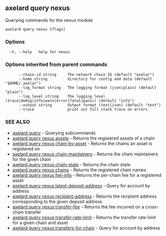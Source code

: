 ## axelard query nexus

Querying commands for the nexus module

```
axelard query nexus [flags]
```

### Options

```
  -h, --help   help for nexus
```

### Options inherited from parent commands

```
      --chain-id string     The network chain ID (default "axelar")
      --home string         directory for config and data (default "$HOME/.axelar")
      --log_format string   The logging format (json|plain) (default "plain")
      --log_level string    The logging level (trace|debug|info|warn|error|fatal|panic) (default "info")
      --output string       Output format (text|json) (default "text")
      --trace               print out full stack trace on errors
```

### SEE ALSO

- [axelard query](/cli-docs/v0_31_0/axelard_query) - Querying subcommands
- [axelard query nexus assets](/cli-docs/v0_31_0/axelard_query_nexus_assets) - Returns the registered assets of a chain
- [axelard query nexus chain-by-asset](/cli-docs/v0_31_0/axelard_query_nexus_chain-by-asset) - Returns the chains an asset is registered on
- [axelard query nexus chain-maintainers](/cli-docs/v0_31_0/axelard_query_nexus_chain-maintainers) - Returns the chain maintainers for the given chain
- [axelard query nexus chain-state](/cli-docs/v0_31_0/axelard_query_nexus_chain-state) - Returns the chain state
- [axelard query nexus chains](/cli-docs/v0_31_0/axelard_query_nexus_chains) - Returns the registered chain names
- [axelard query nexus fee-info](/cli-docs/v0_31_0/axelard_query_nexus_fee-info) - Returns the per-chain fee for a registered asset
- [axelard query nexus latest-deposit-address](/cli-docs/v0_31_0/axelard_query_nexus_latest-deposit-address) - Query for account by address
- [axelard query nexus recipient-address](/cli-docs/v0_31_0/axelard_query_nexus_recipient-address) - Returns the recipient address corresponding to the given deposit address
- [axelard query nexus transfer-fee](/cli-docs/v0_31_0/axelard_query_nexus_transfer-fee) - Returns the fee incurred on a cross-chain transfer
- [axelard query nexus transfer-rate-limit](/cli-docs/v0_31_0/axelard_query_nexus_transfer-rate-limit) - Returns the transfer rate limit for a given chain and asset
- [axelard query nexus transfers-for-chain](/cli-docs/v0_31_0/axelard_query_nexus_transfers-for-chain) - Query for account by address
